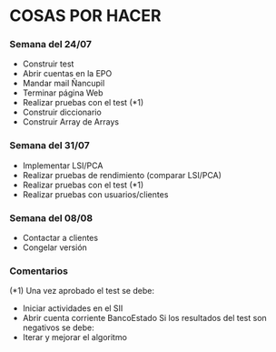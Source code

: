 # COSAS POR HACER #

### Semana del 24/07 ###

* Construir test
* Abrir cuentas en la EPO
* Mandar mail Ñancupil
* Terminar página Web
* Realizar pruebas con el test (*1)
* Construir diccionario
* Construir Array de Arrays

### Semana del 31/07 ###

* Implementar LSI/PCA
* Realizar pruebas de rendimiento (comparar LSI/PCA)
* Realizar pruebas con el test (*1)
* Realizar pruebas con usuarios/clientes

### Semana del 08/08 ###

* Contactar a clientes
* Congelar versión

### Comentarios ###
(*1) Una vez aprobado el test se debe:
* Iniciar actividades en el SII
* Abrir cuenta corriente BancoEstado
Si los resultados del test son negativos se debe:
* Iterar y mejorar el algoritmo
